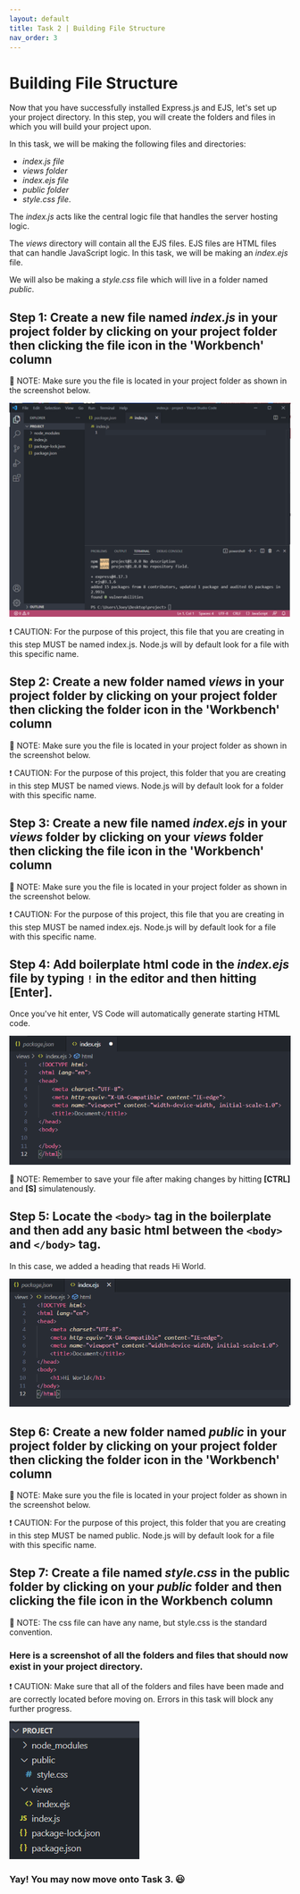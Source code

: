 ```yaml
---
layout: default
title: Task 2 | Building File Structure
nav_order: 3
---
```


# Building File Structure
Now that you have successfully installed Express.js and EJS, let's set up your project directory. In this step, you will create the folders and files in which you will build your project upon.


In this task, we will be making the following files and directories:
- *index.js file*
- *views folder*
- *index.ejs file*
- *public folder*
- *style.css file*.


The *index.js* acts like the central logic file that handles the server hosting logic.


The *views* directory will contain all the EJS files. EJS files are HTML files that can handle JavaScript logic. In this task, we will be making an *index.ejs* file.


We will also be making a *style.css* file which will live in a folder named *public*.


## Step 1: Create a new file named *index.js* in your project folder by clicking on your project folder then clicking the file icon in the 'Workbench' column
💭 NOTE: Make sure you the file is located in your project folder as shown in the screenshot below.


![Workspace popup message](../assets/images/task-2-index.png)


❗ CAUTION: For the purpose of this project, this file that you are creating in this step MUST be named index.js. Node.js will by default look for a file with this specific name.


## Step 2: Create a new folder named *views* in your project folder by clicking on your project folder then clicking the folder icon in the 'Workbench' column
💭 NOTE: Make sure you the file is located in your project folder as shown in the screenshot below.


❗ CAUTION: For the purpose of this project, this folder that you are creating in this step MUST be named views. Node.js will by default look for a folder with this specific name.





## Step 3: Create a new file named *index.ejs* in your *views* folder by clicking on your *views* folder then clicking the file icon in the 'Workbench' column
💭 NOTE: Make sure you the file is located in your project folder as shown in the screenshot below.


❗ CAUTION: For the purpose of this project, this file that you are creating in this step MUST be named index.ejs. Node.js will by default look for a file with this specific name.






## Step 4: Add boilerplate html code in the *index.ejs* file by typing `!` in the editor and then hitting **[Enter]**.
Once you've hit enter, VS Code will automatically generate starting HTML code.


![Workspace popup message](../assets/images/task-2-boilerplate.png)


💭 NOTE: Remember to save your file after making changes by hitting **[CTRL]** and **[S]** simulatenously.






## Step 5: Locate the `<body>` tag in the boilerplate and then add any basic html between the `<body>` and `</body>` tag.
In this case, we added a heading that reads Hi World.


![Workspace popup message](../assets/images/task-2-hi-world.png)






## Step 6: Create a new folder named *public* in your project folder by clicking on your project folder then clicking the folder icon in the 'Workbench' column
💭 NOTE: Make sure you the file is located in your project folder as shown in the screenshot below.


❗ CAUTION: For the purpose of this project, this folder that you are creating in this step MUST be named public. Node.js will by default look for a file with this specific name.





## Step 7: Create a file named *style.css* in the public folder by clicking on your *public* folder and then clicking the file icon in the Workbench column
💭 NOTE: The css file can have any name, but style.css is the standard convention.





### Here is a screenshot of all the folders and files that should now exist in your project directory. 
❗ CAUTION: Make sure that all of the folders and files have been made and are correctly located before moving on. Errors in this task will block any further progress.


![Workspace popup message](../assets/images/task-2-total.png)


### Yay! You may now move onto Task 3. 😃
